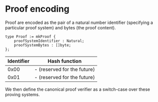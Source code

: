 # Proof encoding

Proof are encoded as the pair of a natural number identifier (specifying a particular proof system) and bytes (the proof content).

```juvix
type Proof := mkProof {
    proofSystemIdentifier : Natural;
    proofSystemBytes : []byte;
};
```

| Identifier | Hash function |
| - | - |
| 0x00 | - (reserved for the future) |
| 0x01 | - (reserved for the future) |

We then define the canonical proof verifier as a switch-case over these proving systems.